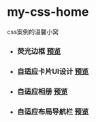 # my-css-home
css案例的温馨小窝
- ### 荧光边框 [预览](https://blackcodingcat.github.io/my-css-home/1%E3%80%81%E8%8D%A7%E5%85%89%E8%BE%B9%E6%A1%86/html/index.html)
- ### 自适应卡片UI设计 [预览](https://blackcodingcat.github.io/my-css-home/2%E3%80%81%E8%87%AA%E9%80%82%E5%BA%94%E5%8D%A1%E7%89%87UI%E8%AE%BE%E8%AE%A1/html/index.html)
- ### 自适应相册 [预览](https://blackcodingcat.github.io/my-css-home/3%E3%80%81%E8%87%AA%E9%80%82%E5%BA%94%E7%9B%B8%E5%86%8C/html/index.html)
- ### 自适应布局导航栏 [预览](https://blackcodingcat.github.io/my-css-home/4%E3%80%81%E8%87%AA%E9%80%82%E5%BA%94%E5%B8%83%E5%B1%80%E5%AF%BC%E8%88%AA%E6%A0%8F/html/index.html)